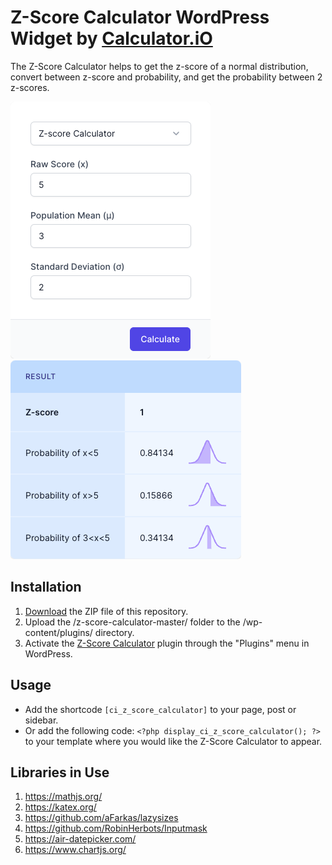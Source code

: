 # Z-Score Calculator WordPress Widget by [Calculator.iO](https://www.calculator.io/ "Calculator.iO Homepage")

The Z-Score Calculator helps to get the z-score of a normal distribution, convert between z-score and probability, and get the probability between 2 z-scores.

![Z-Score Calculator Input Form](/assets/images/screenshot-1.png "Z-Score Calculator Input Form")
![Z-Score Calculator Calculation Results](/assets/images/screenshot-2.png "Z-Score Calculator Calculation Results")

## Installation

1. [Download](https://github.com/pub-calculator-io/age-calculator/archive/refs/heads/master.zip) the ZIP file of this repository.
2. Upload the /z-score-calculator-master/ folder to the /wp-content/plugins/ directory.
3. Activate the [Z-Score Calculator](https://www.calculator.io/z-score-calculator/ "Z-Score Calculator Homepage") plugin through the "Plugins" menu in WordPress.

## Usage
* Add the shortcode `[ci_z_score_calculator]` to your page, post or sidebar.
* Or add the following code: `<?php display_ci_z_score_calculator(); ?>` to your template where you would like the Z-Score Calculator to appear.

## Libraries in Use
1. https://mathjs.org/
2. https://katex.org/
3. https://github.com/aFarkas/lazysizes
4. https://github.com/RobinHerbots/Inputmask
5. https://air-datepicker.com/
6. https://www.chartjs.org/
